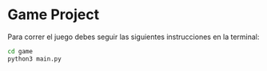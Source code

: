 # Game Project 

Para correr el juego debes seguir las siguientes instrucciones en la terminal:

```sh
cd game
python3 main.py
```

